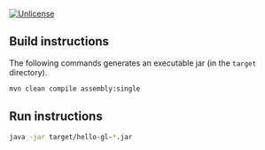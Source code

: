 [![Unlicense](https://img.shields.io/badge/unlicense-public%20domain-brightgreen.svg)](http://unlicense.org/)

Build instructions
------------------
The following commands generates an executable jar (in the `target` directory).
```bash
mvn clean compile assembly:single
```

Run instructions
----------------

```bash
java -jar target/hello-gl-*.jar
```
